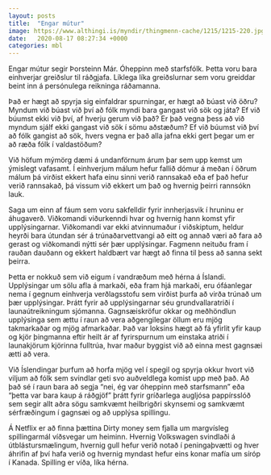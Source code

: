 ```yaml
---
layout: posts
title:  "Engar mútur"
image: https://www.althingi.is/myndir/thingmenn-cache/1215/1215-220.jpg
date:   2020-08-17 08:27:34 +0000
categories: mbl
---
```

Engar mútur segir Þorsteinn Már. Óheppinn með starfsfólk. Þetta voru bara einhverjar greiðslur til ráðgjafa. Líklega líka greiðslurnar sem voru greiddar beint inn á persónulega reikninga ráðamanna.

Það er hægt að spyrja sig einfaldrar spurningar, er hægt að búast við öðru? Myndum við búast við því að fólk myndi bara gangast við sök og játa? Ef við búumst ekki við því, af hverju gerum við það? Er það vegna þess að við myndum sjálf ekki gangast við sök í sömu aðstæðum? Ef við búumst við því að fólk gangist að sök, hvers vegna er það alla jafna ekki gert þegar um er að ræða fólk í valdastöðum?

Við höfum mýmörg dæmi á undanförnum árum þar sem upp kemst um ýmislegt vafasamt. Í einhverjum málum hefur fallið dómur á meðan í öðrum málum þá virðist ekkert hafa einu sinni verið rannsakað eða ef það hefur verið rannsakað, þá vissum við ekkert um það og hvernig þeirri rannsókn lauk.

Saga um einn af fáum sem voru sakfelldir fyrir innherjasvik í hruninu er áhugaverð. Viðkomandi viðurkenndi hvar og hvernig hann komst yfir upplýsingarnar. Viðkomandi var ekki atvinnumaður í viðskiptum, heldur heyrði bara útundan sér á trúnaðarvettvangi að eitt og annað væri að fara að gerast og viðkomandi nýtti sér þær upplýsingar. Fagmenn neituðu fram í rauðan dauðann og ekkert haldbært var hægt að finna til þess að sanna sekt þeirra. 

Þetta er nokkuð sem við eigum í vandræðum með hérna á Íslandi. Upplýsingar um sölu afla á markaði, eða fram hjá markaði, eru ófáanlegar nema í gegnum einhverja verðlagsstofu sem virðist þurfa að virða trúnað um þær upplýsingar. Þrátt fyrir að upplýsingarnar séu grundvallaratriði í launaútreikningum sjómanna. Gagnsæiskröfur okkar og meðhöndlun upplýsinga sem ættu í raun að vera aðgengilegar öllum eru mjög takmarkaðar og mjög afmarkaðar. Það var loksins hægt að fá yfirlit yfir kaup og kjör þingmanna eftir heilt ár af fyrirspurnum um einstaka atriði í launakjörum kjörinna fulltrúa, hvar maður byggist við að einna mest gagnsæi ætti að vera. 

Við Íslendingar þurfum að horfa mjög vel í spegil og spyrja okkur hvort við viljum að fólk sem svindlar geti svo auðveldlega komist upp með það. Að það sé í raun bara að segja “nei, ég var óheppinn með starfsmann” eða “þetta var bara kaup á ráðgjöf” þrátt fyrir gríðarlega augljósa pappírsslóð sem segir allt aðra sögu samkvæmt heilbrigðri skynsemi og samkvæmt sérfræðingum í gagnsæi og að upplýsa spillingu. 

Á Netflix er að finna þættina Dirty money sem fjalla um margvísleg spillingarmál víðsvegar um heiminn. Hvernig Volkswagen svindlaði á útblástursmælingum, hvernig gull hefur verið notað í peningaþvætti og hver áhrifin af því hafa verið og hvernig myndast hefur eins konar mafía um síróp í Kanada. Spilling er víða, líka hérna.

